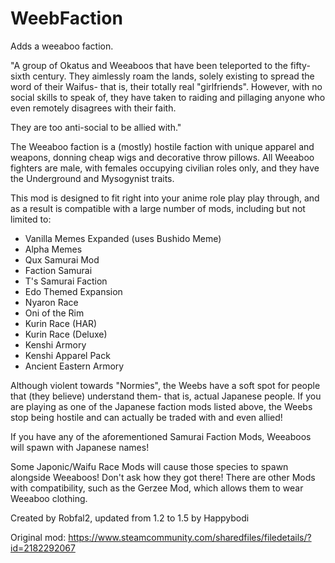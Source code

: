 # WeebFaction
Adds a weeaboo faction.

"A group of Okatus and Weeaboos that have been teleported to the fifty-sixth century. They aimlessly roam the lands, solely existing to spread the word of their Waifus- that is, their totally real "girlfriends". However, with no social skills to speak of, they have taken to raiding and pillaging anyone who even remotely disagrees with their faith.

They are too anti-social to be allied with."

The Weeaboo faction is a (mostly) hostile faction with unique apparel and weapons, donning cheap wigs and decorative throw pillows. All Weeaboo fighters are male, with females occupying civilian roles only, and they have the Underground and Mysogynist traits.

This mod is designed to fit right into your anime role play play through, and as a result is compatible with a large number of mods, including but not limited to:

* Vanilla Memes Expanded (uses Bushido Meme)
* Alpha Memes
* Qux Samurai Mod
* Faction Samurai
* T's Samurai Faction
* Edo Themed Expansion
* Nyaron Race
* Oni of the Rim
* Kurin Race (HAR)
* Kurin Race (Deluxe)
* Kenshi Armory
* Kenshi Apparel Pack
* Ancient Eastern Armory

Although violent towards "Normies", the Weebs have a soft spot for people that (they believe) understand them- that is, actual Japanese people. If you are playing as one of the Japanese faction mods listed above, the Weebs stop being hostile and can actually be traded with and even allied!

If you have any of the aforementioned Samurai Faction Mods, Weeaboos will spawn with Japanese names!

Some Japonic/Waifu Race Mods will cause those species to spawn alongside Weeaboos! Don't ask how they got there! There are other Mods with compatibility, such as the Gerzee Mod, which allows them to wear Weeaboo clothing.


Created by Robfal2, updated from 1.2 to 1.5 by Happybodi

Original mod: https://www.steamcommunity.com/sharedfiles/filedetails/?id=2182292067

